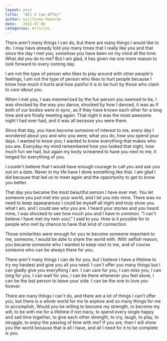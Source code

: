```yaml
---
layout: post
title:  "All I Can Offer"
author: Guillermo Remache
date:   2015-07-06
categories: Articles
---
```


There aren’t many things I can do, but there are many things I would like to do. I may have already told you many times that I really like you and that since the day I met you, somehow you have been on my mind all the time. What did you do to me? But I am glad, it has given me one more reason to look forward to every coming day.

I am not the type of person who likes to play around with other people's feelings, I am not the type of person who likes to hurt people because I know how much it hurts and how painful it is to be hurt by those who claim to _care about you._

When I met you, I was mesmerized by the fun person you seemed to be, I was shocked by the way you dance, shocked by how I danced, it was as if both of our bodies were in sync, as if they have known each other for a long time and are finally meeting again. That night it was the most awesome night I had ever had, and it was all because you were there.

Since that day, you have become someone of interest to me, every day I wondered about you and who you were, what you do, how you spend your days. I wanted to know you; I wanted to know everything that makes who you are.
Everyday my mind remembered how you looked that night, how much fun we had, but again my body screamed to have you next to me, it longed for everything of you.

I couldn't believe that I would have enough courage to call you and ask you out on a date. Never in my life have I done something like that. I am glad I did because that led us to meet again and the opportunity to get to know you better.

That day you became the most beautiful person I have ever met. You let someone you just met into your world, and I let you into mine. There was no need to keep appearances I could be myself all night and truly show you what I am, and I could see who you are. I heard your stories and you heard mine, I was shocked to see how much you and I have in common. "I can't believe I have met my twin soul,” I said to you. How is it possible for to people who met by chance to have that kind of connection.  

Those similarities were enough for you to become someone important to me, someone, I would be able to share the world with. With selfish reason, you became someone who I wanted to keep next to me, and of course someone who can be always there for you.

There aren't many things I can do for you, but I believe I have a lifetime to try my hardest and give you all you need. I can't offer you many things but I can gladly give you everything I am. I can care for you, I can miss you, I can long for you, I can wait for you, I can be there whenever you feel alone, I can be the last person to leave your side. I can be the one to love you forever.

There are many things I can't do, and there are a lot of things I can't offer you, but there is a whole world for me to explore and so many things for me to accomplish, Would you be willing to become my strength, to become my will, to be with me for a lifetime if not many, to spend every single happy and sad time together, to give each other strength, to cry, laugh, to play, to struggle, to enjoy the passing of time with me? If you are, then I will show you the world because that is all I have, and all I need for it to be complete is you.
